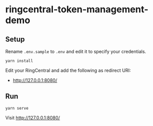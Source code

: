 # ringcentral-token-management-demo


## Setup

Rename `.env.sample` to `.env` and edit it to specify your credentials.

```
yarn install
```

Edit your RingCentral and add the following as redirect URI:

- http://127.0.0.1:8080/


## Run

```
yarn serve
```

Visit http://127.0.0.1:8080/
